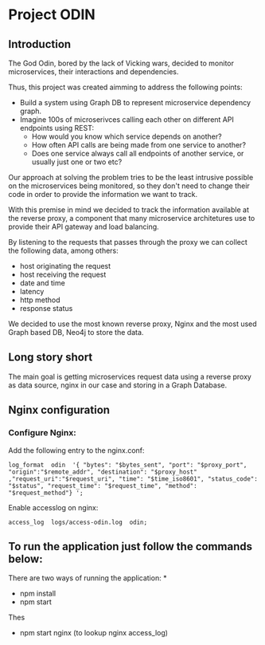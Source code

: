 # Project ODIN

## Introduction

The God Odin, bored by the lack of Vicking wars, decided to monitor microservices, their interactions and dependencies.

Thus, this project was created aimming to address the following points: 

* Build a system using Graph DB to represent microservice dependency graph. 
* Imagine 100s of microserivces calling each other on different API endpoints using REST: 
  * How would you know which service depends on another? 
  * How often API calls are being made from one service to another? 
  * Does one service always call all endpoints of another service, or usually just one or two etc?

Our approach at solving the problem tries to be the least intrusive possible on the microservices being monitored, so they 
don't need to change their code in order to provide the information we want to track.

With this premise in mind we decided to track the information available at the reverse proxy, a component that many microservice architetures use to provide their API gateway and load balancing. 

By listening to the requests that passes through the proxy we can collect the following data, among others:

* host originating the request
* host receiving the request
* date and time
* latency
* http method
* response status

We decided to use the most known reverse proxy, Nginx and the most used Graph based DB, Neo4j to store the data. 

## Long story short

The main goal is getting microservices request data using a reverse proxy as data source, nginx in our case and storing in a Graph Database.


## Nginx configuration

### Configure Nginx:

Add the following entry to the nginx.conf: 
```
log_format  odin  '{ "bytes": "$bytes_sent", "port": "$proxy_port", "origin":"$remote_addr", "destination": "$proxy_host" ,"request_uri":"$request_uri", "time": "$time_iso8601", "status_code": "$status", "request_time": "$request_time", "method": "$request_method"} ';
```

Enable accesslog on nginx:
```
access_log  logs/access-odin.log  odin;
```

## To run the application just follow the commands below:

There are two ways of running the application:
* 

* npm install
* npm start

Thes
* npm start nginx (to lookup nginx access_log)